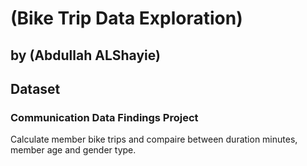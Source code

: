 # (Bike Trip Data Exploration)

## by (Abdullah ALShayie)

## Dataset
### Communication Data Findings Project
Calculate member bike trips and compaire between duration minutes, member age and gender type.
